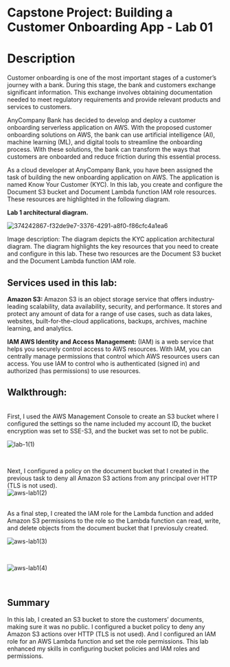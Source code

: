 <h1>Capstone Project: Building a Customer Onboarding App - Lab 01</h1>
<h1>Description</h1>
Customer onboarding is one of the most important stages of a customer’s journey with a bank. During this stage, the bank and customers exchange significant information. This exchange involves obtaining documentation needed to meet regulatory requirements and provide relevant products and services to customers.
<br />


AnyCompany Bank has decided to develop and deploy a customer onboarding serverless application on AWS. With the proposed customer onboarding solutions on AWS, the bank can use artificial intelligence (AI), machine learning (ML), and digital tools to streamline the onboarding process. With these solutions, the bank can transform the ways that customers are onboarded and reduce friction during this essential process.
<br />




As a cloud developer at AnyCompany Bank, you have been assigned the task of building the new onboarding application on AWS. The application is named Know Your Customer (KYC).
In this lab, you create and configure the Document S3 bucket and Document Lambda function IAM role resources. These resources are highlighted in the following diagram.
<br />



<b>Lab 1 architectural diagram.</b> <br />

![374242867-f32de9e7-3376-4291-a8f0-f86cfc4a1ea6](https://github.com/user-attachments/assets/c5923f85-2c90-42da-9eb2-1fefac2f8a7d)


Image description: The diagram depicts the KYC application architectural diagram. The diagram highlights the key resources that you need to create and configure in this lab. These two resources are the Document S3 bucket and the Document Lambda function IAM role. <br />

<h2>Services used in this lab:</h2> 
<b>Amazon S3: </b>Amazon S3 is an object storage service that offers industry-leading scalability, data availability, security, and performance. It stores and protect any amount of data for a range of use cases, such as data lakes, websites, built-for-the-cloud applications, backups, archives, machine learning, and analytics.

<b>IAM AWS Identity and Access Management:</b> (IAM) is a web service that helps you securely control access to AWS resources. With IAM, you can centrally manage permissions that control which AWS resources users can access. You use IAM to control who is authenticated (signed in) and authorized (has permissions) to use resources.

<h2>Walkthrough:</h2>

<br />
First, I used the AWS Management Console to create an S3 bucket where I configured the settings so the name included my account ID, the bucket encryption was set to SSE-S3, and the bucket was set to not be public.
<br />

![lab-1(1)](https://github.com/user-attachments/assets/6041c244-22ab-4a00-b8c8-8397bfdee8b5)




<br />

Next, I configured a policy on the document bucket that I created in the previous task to deny all Amazon S3 actions from any principal over HTTP (TLS is not used).
<br />
![aws-lab1(2)](https://github.com/user-attachments/assets/f68b2978-0008-4c79-b422-8537397f2ae4)

<br />
As a final step, I created the IAM role for the Lambda function and added Amazon S3 permissions to the role so the Lambda function can read, write, and delete objects from the document bucket that I previosuly created.
<br />

![aws-lab1(3)](https://github.com/user-attachments/assets/fa6f8a6e-dd33-456c-a448-4a512d881e78)


<br />

![aws-lab1(4)](https://github.com/user-attachments/assets/617a0bb1-c5da-4443-859a-c23c35709218)

<br />

<h2>Summary</h2>

In this lab, I created an S3 bucket to store the customers’ documents, making sure it was no public. I configured a bucket policy to deny any Amazon S3 actions over HTTP (TLS is not used).
And I configured an IAM role for an AWS Lambda function and set the role permissions. This lab enhanced my skills in configuring bucket policies and IAM roles and permissions. <br />
